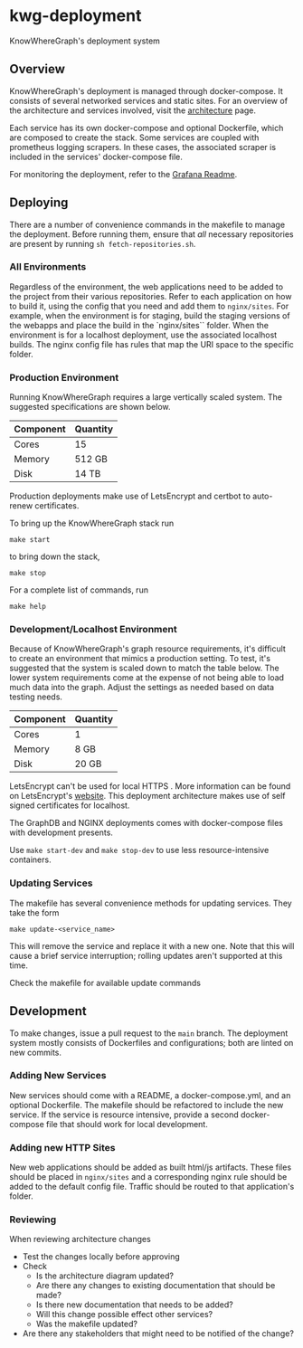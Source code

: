 # kwg-deployment

KnowWhereGraph's deployment system

## Overview

KnowWhereGraph's deployment is managed through docker-compose. It consists of several networked services and static sites. For an overview of the architecture and services involved, visit the [architecture](./architecture/) page.

Each service has its own docker-compose and optional Dockerfile, which are composed to create the stack. Some services are coupled with prometheus logging scrapers. In these cases, the associated scraper is included in the services' docker-compose file.

For monitoring the deployment, refer to the [Grafana Readme](./grafana/README.md).

## Deploying

There are a number of convenience commands in the makefile to manage the deployment. Before running them, ensure that *all* necessary repositories are present by running `sh fetch-repositories.sh`.

### All Environments

Regardless of the environment, the web applications need to be added to the project from their various repositories. Refer to each application on how to build it, using the config that you need and add them to `nginx/sites`. For example, when the environment is for staging, build the staging versions of the webapps and place the build in the `nginx/sites`` folder. When the environment is for a localhost deployment, use the associated localhost builds. The nginx config file has rules that map the URI space to the specific folder.

### Production Environment

Running KnowWhereGraph requires a large vertically scaled system. The suggested specifications are shown below.

| Component | Quantity |
|-----------|----------|
| Cores     | 15       |
| Memory    | 512 GB   |
| Disk      | 14 TB    |

Production deployments make use of LetsEncrypt and certbot to auto-renew certificates.

To bring up the KnowWhereGraph stack run

`make start`

to bring down the stack,

`make stop`

For a complete list of commands, run

`make help`

### Development/Localhost Environment

Because of KnowWhereGraph's graph resource requirements, it's difficult to create an environment that mimics a production setting. To test, it's suggested that the system is scaled down to match the table below. The lower system requirements come at the expense of not being able to load much data into the graph. Adjust the settings as needed based on data testing needs.

| Component | Quantity |
|-----------|----------|
| Cores     | 1       |
| Memory    | 8 GB   |
| Disk      | 20 GB     |

LetsEncrypt can't be used for local HTTPS . More information can be found on LetsEncrypt's [website](https://letsencrypt.org/docs/certificates-for-localhost/). This deployment architecture makes use of self signed certificates for localhost.

The GraphDB and NGINX deployments comes with docker-compose files with development presents.

Use `make start-dev` and `make stop-dev` to use less resource-intensive containers.

### Updating Services

The makefile has several convenience methods for updating services. They take the form

`make update-<service_name>`

This will remove the service and replace it with a new one. Note that this will cause a brief service interruption; rolling updates aren't supported at this time.

Check the makefile for available update commands

## Development

To make changes, issue a pull request to the `main` branch. The deployment system mostly consists of Dockerfiles and configurations; both are linted on new commits.

### Adding New Services

New services should come with a README, a docker-compose.yml, and an optional Dockerfile. The makefile should be refactored to include the new service. If the service is resource intensive, provide a second docker-compose file that should work for local development.

### Adding new HTTP Sites

New web applications should be added as built html/js artifacts. These files should be placed in `nginx/sites` and a corresponding nginx rule should be added to the default config file. Traffic should be routed to that application's folder.

### Reviewing

When reviewing architecture changes

- Test the changes locally before approving
- Check
  - Is the architecture diagram updated?
  - Are there any changes to existing documentation that should be made?
  - Is there new documentation that needs to be added?
  - Will this change possible effect other services?
  - Was the makefile updated?
- Are there any stakeholders that might need to be notified of the change?
